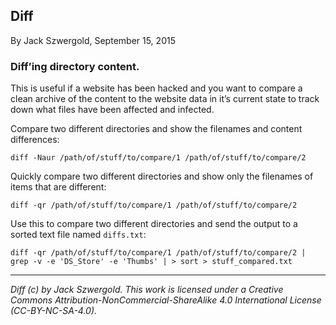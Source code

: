 ## Diff

By Jack Szwergold, September 15, 2015

### Diff’ing directory content.

This is useful if a website has been hacked and you want to compare a clean archive of the content to the website data in it’s current state to track down what files have been affected and infected.

Compare two different directories and show the filenames and content differences:

    diff -Naur /path/of/stuff/to/compare/1 /path/of/stuff/to/compare/2
    
Quickly compare two different directories and show only the filenames of items that are different:

    diff -qr /path/of/stuff/to/compare/1 /path/of/stuff/to/compare/2

Use this to compare two different directories and send the output to a sorted text file named `diffs.txt`: 

    diff -qr /path/of/stuff/to/compare/1 /path/of/stuff/to/compare/2 | grep -v -e 'DS_Store' -e 'Thumbs' | > sort > stuff_compared.txt

***

*Diff (c) by Jack Szwergold. This work is licensed under a Creative Commons Attribution-NonCommercial-ShareAlike 4.0 International License (CC-BY-NC-SA-4.0).*